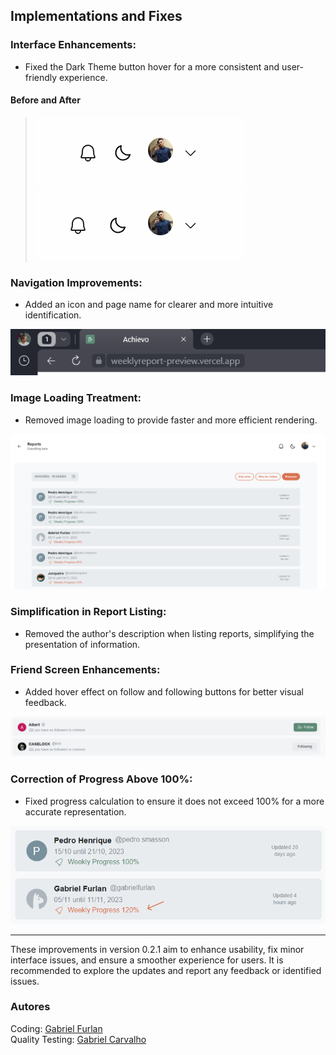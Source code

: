 ## Implementations and Fixes

### Interface Enhancements:

- Fixed the Dark Theme button hover for a more consistent and user-friendly experience.

#### Before and After
>![Alt text](<before btn theme hover.gif>)
>![Alt text](<after btn theme hover.gif>)

### Navigation Improvements:

- Added an icon and page name for clearer and more intuitive identification.

![Alt text](image-10.png)

### Image Loading Treatment:

- Removed image loading to provide faster and more efficient rendering.

![Alt text](image-11.png)

### Simplification in Report Listing:

- Removed the author's description when listing reports, simplifying the presentation of information.

### Friend Screen Enhancements:

- Added hover effect on follow and following buttons for better visual feedback.

![Alt text](<list follow friends hovering.gif>)

### Correction of Progress Above 100%:

- Fixed progress calculation to ensure it does not exceed 100% for a more accurate representation.

![Alt text](Group-68.png)

---

These improvements in version 0.2.1 aim to enhance usability, fix minor interface issues, and ensure a smoother experience for users. It is recommended to explore the updates and report any feedback or identified issues.

### Autores

Coding: [Gabriel Furlan](https://github.com/gabrielfurlan-dev)<br/>
Quality Testing: [Gabriel Carvalho](https://github.com/oGabrielCarvalho)

